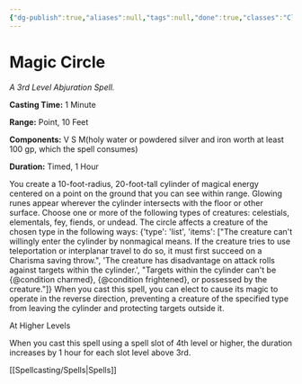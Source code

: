 ```yaml
---
{"dg-publish":true,"aliases":null,"tags":null,"done":true,"classes":"Cleric, Paladin, Warlock, Wizard,","spellLevel":3,"school":"Abjuration","source":"PHB","permalink":"/spells/magic-circle/","dgHomeLink":false,"dgPassFrontmatter":true}
---
```


# Magic Circle
*A 3rd Level Abjuration Spell.*

**Casting Time:** 1 Minute

**Range:** Point, 10 Feet

**Components:** V S M(holy water or powdered silver and iron worth at least 100 gp, which the spell consumes)

**Duration:** Timed, 1 Hour

You create a 10-foot-radius, 20-foot-tall cylinder of magical energy centered on a point on the ground that you can see within range. Glowing runes appear wherever the cylinder intersects with the floor or other surface.
Choose one or more of the following types of creatures: celestials, elementals, fey, fiends, or undead. The circle affects a creature of the chosen type in the following ways:
{'type': 'list', 'items': ["The creature can't willingly enter the cylinder by nonmagical means. If the creature tries to use teleportation or interplanar travel to do so, it must first succeed on a Charisma saving throw.", 'The creature has disadvantage on attack rolls against targets within the cylinder.', "Targets within the cylinder can't be {@condition charmed}, {@condition frightened}, or possessed by the creature."]}
When you cast this spell, you can elect to cause its magic to operate in the reverse direction, preventing a creature of the specified type from leaving the cylinder and protecting targets outside it.

At Higher Levels

When you cast this spell using a spell slot of 4th level or higher, the duration increases by 1 hour for each slot level above 3rd.

[[Spellcasting/Spells|Spells]]